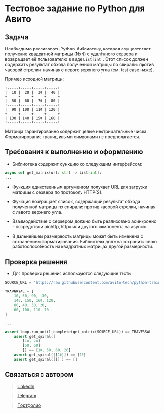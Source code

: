 # Тестовое задание по Python для Авито

## Задача
Необходимо реализовать Python-библиотеку, которая осуществляет получение квадратной матрицы (NxN) с удалённого сервера и возвращает её пользователю в виде `List[int]`. Этот список должен содержать результат обхода полученной матрицы по спирали: против часовой стрелки, начиная с левого верхнего угла (см. test case ниже).

Пример исходной матрицы:

```
+-----+-----+-----+-----+
|  10 |  20 |  30 |  40 |
+-----+-----+-----+-----+
|  50 |  60 |  70 |  80 |
+-----+-----+-----+-----+
|  90 | 100 | 110 | 120 |
+-----+-----+-----+-----+
| 130 | 140 | 150 | 160 |
+-----+-----+-----+-----+
```

Матрица гарантированно содержит целые неотрицательные числа. Форматирование границ иными символами не предполагается.

## Требования к выполнению и оформлению
- Библиотека содержит функцию со следующим интерфейсом:

```python
async def get_matrix(url: str) -> List[int]:
...
```
- Функция единственным аргументом получает URL для загрузки матрицы с сервера по протоколу HTTP(S).

- Функция возвращает список, содержащий результат обхода полученной матрицы по спирали: против часовой стрелки, начиная с левого верхнего угла.

- Взаимодействие с сервером должно быть реализовано асинхронно - посредством aiohttp, httpx или другого компонента на asyncio.

- В дальнейшем размерность матрицы может быть изменена с сохранением форматирования. Библиотека должна сохранить свою работоспособность на квадратных матрицах другой размерности.

## Проверка решения

- Для проверки решения используются следующие тесты: 

```python
SOURCE_URL = 'https://raw.githubusercontent.com/avito-tech/python-trainee-assignment/main/matrix.txt'

TRAVERSAL = [
    10, 50, 90, 130,
    140, 150, 160, 120,
    80, 40, 30, 20,
    60, 100, 110, 70
]

...

assert loop.run_until_complete(get_matrix(SOURCE_URL)) == TRAVERSAL
    assert get_spiral([
        [10, 20],
        [50, 60]
        ]) == [10, 50, 60, 20]
    assert get_spiral([[10]]) == [10]
    assert get_spiral([[]]) == []
```

## Связаться с автором
>[LinkedIn](http://linkedin.com/in/aizi)

>[Telegram](https://t.me/nightriddler)

>[Портфолио](https://github.com/nightriddler)

